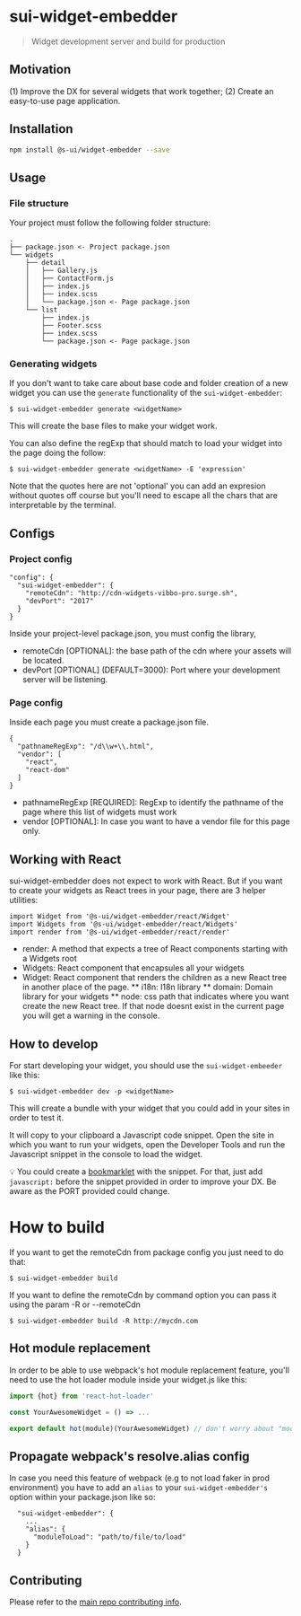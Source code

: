 # sui-widget-embedder
> Widget development server and build for production

## Motivation

(1) Improve the DX for several widgets that work together; (2) Create an easy-to-use page application.

## Installation

```sh
npm install @s-ui/widget-embedder --save
```

## Usage

### File structure

Your project must follow the following folder structure:

```
.
├── package.json <- Project package.json
└── widgets
    ├── detail
    │   ├── Gallery.js
    │   ├── ContactForm.js
    │   ├── index.js
    │   ├── index.scss
    │   └── package.json <- Page package.json
    └── list
        ├── index.js
        ├── Footer.scss
        ├── index.scss
        └── package.json <- Page package.json
```

### Generating widgets

If you don't want to take care about base code and folder creation of a new widget you can use the `generate` functionality of the `sui-widget-embedder`:

```
$ sui-widget-embedder generate <widgetName>
```

This will create the base files to make your widget work.

You can also define the regExp that should match to load your widget into the page doing the follow:

```
$ sui-widget-embedder generate <widgetName> -E 'expression'
```

Note that the quotes here are not 'optional' you can add an expresion without quotes off course but you'll need to escape all the chars that are interpretable by the terminal.

## Configs

### Project config

```
"config": {
  "sui-widget-embedder": {
    "remoteCdn": "http://cdn-widgets-vibbo-pro.surge.sh",
    "devPort": "2017"
  }
}
```

Inside your project-level package.json, you must config the library,

* remoteCdn [OPTIONAL]: the base path of the cdn where your assets will be located.
* devPort [OPTIONAL] (DEFAULT=3000): Port where your development server will be listening.

### Page config

Inside each page you must create a package.json file.

```
{
  "pathnameRegExp": "/d\\w+\\.html",
  "vendor": [
    "react",
    "react-dom"
  ]
}
```

* pathnameRegExp [REQUIRED]: RegExp to identify the pathname of the page where this list of widgets must work
* vendor [OPTIONAL]: In case you want to have a vendor file for this page only.

## Working with React

sui-widget-embedder does not expect to work with React. But if you want to create your widgets as React trees in your page, there are 3 helper utilities:

```
import Widget from '@s-ui/widget-embedder/react/Widget'
import Widgets from '@s-ui/widget-embedder/react/Widgets'
import render from '@s-ui/widget-embedder/react/render'
```
* render: A method that expects a tree of React components starting with a Widgets root
* Widgets: React component that encapsules all your widgets
* Widget: React component that renders the children as a new React tree in another place of the page.
** i18n: I18n library
** domain: Domain library for your widgets
** node: css path that indicates where you want create the new React tree. If that node doesnt exist in the current page you will get a warning in the console.

## How to develop

For start developing your widget, you should use the `sui-widget-embeeder` like this:

```
$ sui-widget-embedder dev -p <widgetName>
```

This will create a bundle with your widget that you could add in your sites in order to test it.

It will copy to your clipboard a Javascript code snippet. Open the site in which you want to run your widgets, open the Developer Tools and run the Javascript snippet in the console to load the widget.

💡 You could create a [bookmarklet](https://en.wikipedia.org/wiki/Bookmarklet) with the snippet. For that, just add `javascript:` before the snippet provided in order to improve your DX. Be aware as the PORT provided could change.

# How to build

If you want to get the remoteCdn from package config you just need to do that:

```
$ sui-widget-embedder build
```

If you want to define the remoteCdn by command option you can pass it using the param -R or --remoteCdn

```
$ sui-widget-embedder build -R http://mycdn.com
```

## Hot module replacement

In order to be able to use webpack's hot module replacement feature, you'll need to use the hot loader module inside your widget.js like this:

```js
import {hot} from 'react-hot-loader'

const YourAwesomeWidget = () => ...

export default hot(module)(YourAwesomeWidget) // don't worry about "module", it will work thanks to webpack
```

## Propagate webpack's resolve.alias config

In case you need this feature of webpack (e.g to not load faker in prod environment) you have to add an `alias` to your `sui-widget-embedder's` option within your package.json like so:

```
  "sui-widget-embedder": {
    ...
    "alias": {
      "moduleToLoad": "path/to/file/to/load"
    }
  }
```

## Contributing

Please refer to the [main repo contributing info](https://github.com/SUI-Components/sui/blob/master/CONTRIBUTING.md).
